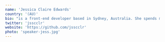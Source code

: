 ```yaml
---
name: 'Jessica Claire Edwards'
country: '(AU)'
bio: "is a front-end developer based in Sydney, Australia. She spends most of her time trying (and failing) to keep up with the rapid pace of the web, and wouldn't have it any other way."
twitter: 'jsscclr'
website: 'https://github.com/jsscclr'
photo: 'speaker-jess.jpg'
---
```

